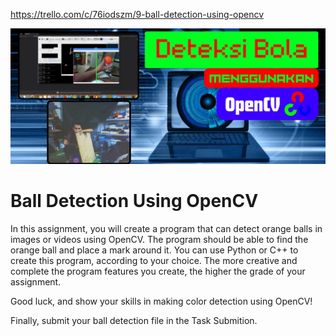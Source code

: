 https://trello.com/c/76iodszm/9-ball-detection-using-opencv

![alt text](image1.png)

# Ball Detection Using OpenCV

In this assignment, you will create a program that can detect orange balls in images or videos using OpenCV. The program should be able to find the orange ball and place a mark around it. You can use Python or C++ to create this program, according to your choice. The more creative and complete the program features you create, the higher the grade of your assignment.

Good luck, and show your skills in making color detection using OpenCV!

Finally, submit your ball detection file in the Task Submition.
